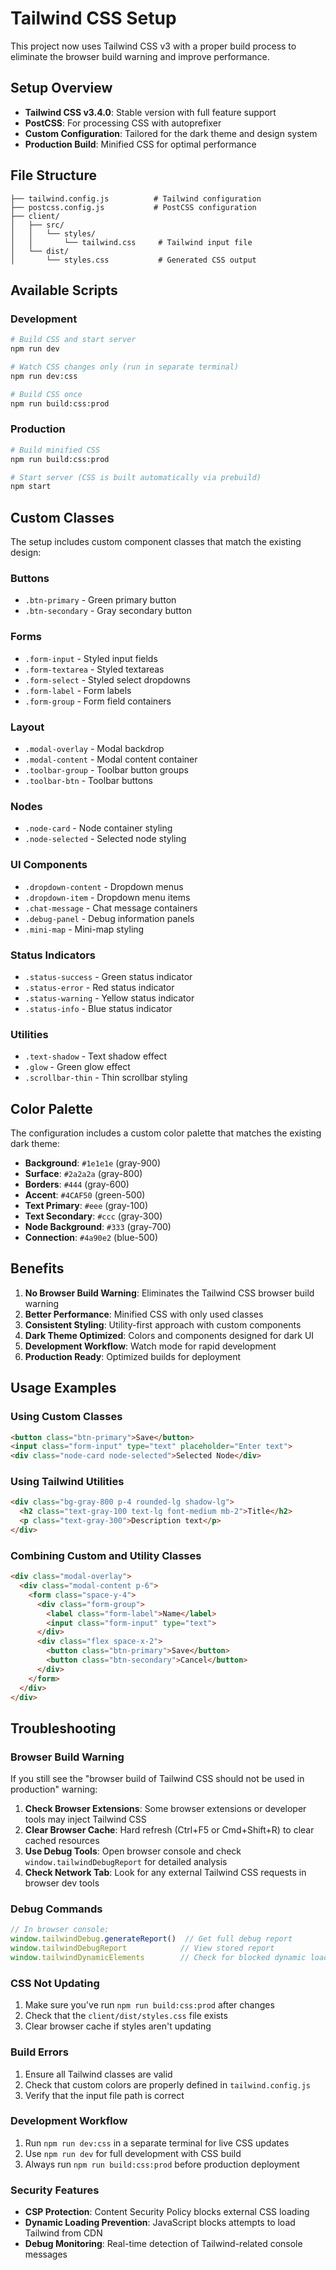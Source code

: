 # Tailwind CSS Setup

This project now uses Tailwind CSS v3 with a proper build process to eliminate the browser build warning and improve performance.

## Setup Overview

- **Tailwind CSS v3.4.0**: Stable version with full feature support
- **PostCSS**: For processing CSS with autoprefixer
- **Custom Configuration**: Tailored for the dark theme and design system
- **Production Build**: Minified CSS for optimal performance

## File Structure

```
├── tailwind.config.js          # Tailwind configuration
├── postcss.config.js           # PostCSS configuration
├── client/
│   ├── src/
│   │   └── styles/
│   │       └── tailwind.css     # Tailwind input file
│   └── dist/
│       └── styles.css           # Generated CSS output
```

## Available Scripts

### Development
```bash
# Build CSS and start server
npm run dev

# Watch CSS changes only (run in separate terminal)
npm run dev:css

# Build CSS once
npm run build:css:prod
```

### Production
```bash
# Build minified CSS
npm run build:css:prod

# Start server (CSS is built automatically via prebuild)
npm start
```

## Custom Classes

The setup includes custom component classes that match the existing design:

### Buttons
- `.btn-primary` - Green primary button
- `.btn-secondary` - Gray secondary button

### Forms
- `.form-input` - Styled input fields
- `.form-textarea` - Styled textareas
- `.form-select` - Styled select dropdowns
- `.form-label` - Form labels
- `.form-group` - Form field containers

### Layout
- `.modal-overlay` - Modal backdrop
- `.modal-content` - Modal content container
- `.toolbar-group` - Toolbar button groups
- `.toolbar-btn` - Toolbar buttons

### Nodes
- `.node-card` - Node container styling
- `.node-selected` - Selected node styling

### UI Components
- `.dropdown-content` - Dropdown menus
- `.dropdown-item` - Dropdown menu items
- `.chat-message` - Chat message containers
- `.debug-panel` - Debug information panels
- `.mini-map` - Mini-map styling

### Status Indicators
- `.status-success` - Green status indicator
- `.status-error` - Red status indicator
- `.status-warning` - Yellow status indicator
- `.status-info` - Blue status indicator

### Utilities
- `.text-shadow` - Text shadow effect
- `.glow` - Green glow effect
- `.scrollbar-thin` - Thin scrollbar styling

## Color Palette

The configuration includes a custom color palette that matches the existing dark theme:

- **Background**: `#1e1e1e` (gray-900)
- **Surface**: `#2a2a2a` (gray-800)
- **Borders**: `#444` (gray-600)
- **Accent**: `#4CAF50` (green-500)
- **Text Primary**: `#eee` (gray-100)
- **Text Secondary**: `#ccc` (gray-300)
- **Node Background**: `#333` (gray-700)
- **Connection**: `#4a90e2` (blue-500)

## Benefits

1. **No Browser Build Warning**: Eliminates the Tailwind CSS browser build warning
2. **Better Performance**: Minified CSS with only used classes
3. **Consistent Styling**: Utility-first approach with custom components
4. **Dark Theme Optimized**: Colors and components designed for dark UI
5. **Development Workflow**: Watch mode for rapid development
6. **Production Ready**: Optimized builds for deployment

## Usage Examples

### Using Custom Classes
```html
<button class="btn-primary">Save</button>
<input class="form-input" type="text" placeholder="Enter text">
<div class="node-card node-selected">Selected Node</div>
```

### Using Tailwind Utilities
```html
<div class="bg-gray-800 p-4 rounded-lg shadow-lg">
  <h2 class="text-gray-100 text-lg font-medium mb-2">Title</h2>
  <p class="text-gray-300">Description text</p>
</div>
```

### Combining Custom and Utility Classes
```html
<div class="modal-overlay">
  <div class="modal-content p-6">
    <form class="space-y-4">
      <div class="form-group">
        <label class="form-label">Name</label>
        <input class="form-input" type="text">
      </div>
      <div class="flex space-x-2">
        <button class="btn-primary">Save</button>
        <button class="btn-secondary">Cancel</button>
      </div>
    </form>
  </div>
</div>
```

## Troubleshooting

### Browser Build Warning
If you still see the "browser build of Tailwind CSS should not be used in production" warning:

1. **Check Browser Extensions**: Some browser extensions or developer tools may inject Tailwind CSS
2. **Clear Browser Cache**: Hard refresh (Ctrl+F5 or Cmd+Shift+R) to clear cached resources
3. **Use Debug Tools**: Open browser console and check `window.tailwindDebugReport` for detailed analysis
4. **Check Network Tab**: Look for any external Tailwind CSS requests in browser dev tools

### Debug Commands
```javascript
// In browser console:
window.tailwindDebug.generateReport()  // Get full debug report
window.tailwindDebugReport            // View stored report
window.tailwindDynamicElements        // Check for blocked dynamic loading
```

### CSS Not Updating
1. Make sure you've run `npm run build:css:prod` after changes
2. Check that the `client/dist/styles.css` file exists
3. Clear browser cache if styles aren't updating

### Build Errors
1. Ensure all Tailwind classes are valid
2. Check that custom colors are properly defined in `tailwind.config.js`
3. Verify that the input file path is correct

### Development Workflow
1. Run `npm run dev:css` in a separate terminal for live CSS updates
2. Use `npm run dev` for full development with CSS build
3. Always run `npm run build:css:prod` before production deployment

### Security Features
- **CSP Protection**: Content Security Policy blocks external CSS loading
- **Dynamic Loading Prevention**: JavaScript blocks attempts to load Tailwind from CDN
- **Debug Monitoring**: Real-time detection of Tailwind-related console messages
